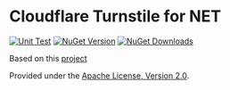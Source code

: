 # Cloudflare Turnstile for NET

[![Unit Test][test-badge]][test-url] [![NuGet Version][nuget-v-badge]][nuget-url] [![NuGet Downloads][nuget-dt-badge]][nuget-url]

Based on this [project](https://github.com/michaelvs97/AspNetCore.ReCaptcha)

Provided under the [Apache License, Version 2.0](http://apache.org/licenses/LICENSE-2.0.html).

[nuget-v-badge]: https://img.shields.io/nuget/v/PetToys.CloudflareTurnstileNet.svg
[nuget-dt-badge]: https://img.shields.io/nuget/dt/PetToys.CloudflareTurnstileNet.svg
[nuget-url]: https://www.nuget.org/packages/PetToys.CloudflareTurnstileNet/
[test-badge]: https://github.com/pet-toys/cloudflare-turnstile-net/actions/workflows/test.yml/badge.svg?branch=dev
[test-url]: https://github.com/pet-toys/cloudflare-turnstile-net/actions?query=workflow%3Atest+branch%3Adev
